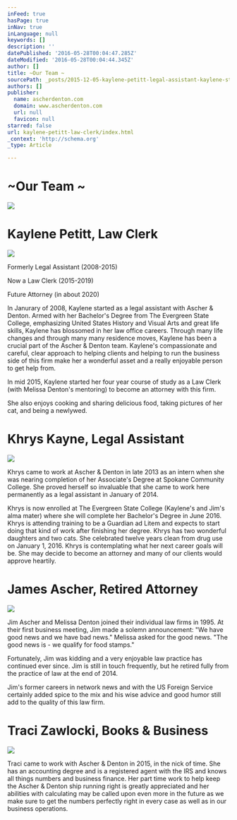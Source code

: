 ```yaml
---
inFeed: true
hasPage: true
inNav: true
inLanguage: null
keywords: []
description: ''
datePublished: '2016-05-28T00:04:47.285Z'
dateModified: '2016-05-28T00:04:44.345Z'
author: []
title: ~Our Team ~
sourcePath: _posts/2015-12-05-kaylene-petitt-legal-assistant-kaylene-started-work-with.md
authors: []
publisher:
  name: ascherdenton.com
  domain: www.ascherdenton.com
  url: null
  favicon: null
starred: false
url: kaylene-petitt-law-clerk/index.html
_context: 'http://schema.org'
_type: Article

---
```

# **~Our Team ~**
![](https://the-grid-user-content.s3-us-west-2.amazonaws.com/8167b54d-ce34-4aab-83ea-e998f61cc553.jpg)

# **Kaylene Petitt, Law Clerk**
![](https://the-grid-user-content.s3-us-west-2.amazonaws.com/15ba0a3e-5e5c-41cf-9bd7-db21159b187e.jpg)

Formerly Legal Assistant (2008-2015) 

Now a Law Clerk (2015-2019) 

Future Attorney (in about 2020)

In Janurary of 2008, Kaylene started as a legal assistant with Ascher & Denton. Armed with her Bachelor's Degree from The Evergreen State College, emphasizing United States History and Visual Arts and great life skills, Kaylene has blossomed in her law office careers. Through many life changes and through many many residence moves, Kaylene has been a crucial part of the Ascher & Denton team. Kaylene's compassionate and careful, clear approach to helping clients and helping to run the business side of this firm make her a wonderful asset and a really enjoyable person to get help from. 

In mid 2015, Kaylene started her four year course of study as a Law Clerk (with Melissa Denton's mentoring) to become an attorney with this firm. 

She also enjoys cooking and sharing delicious food, taking pictures of her cat, and being a newlywed.

# **Khrys Kayne, Legal Assistant**
![](https://the-grid-user-content.s3-us-west-2.amazonaws.com/a97b473e-87e6-4cc0-a685-18bb498975b5.jpg)

Khrys came to work at Ascher & Denton in late 2013 as an intern when she was nearing completion of her Associate's Degree at Spokane Community College. She proved herself so invaluable that she came to work here permanently as a legal assistant in January of 2014\. 

Khrys is now enrolled at The Evergreen State College (Kaylene's and Jim's alma mater) where she will complete her Bachelor's Degree in June 2016\. Khrys is attending training to be a Guardian ad Litem and expects to start doing that kind of work after finishing her degree. Khrys has two wonderful daughters and two cats. She celebrated twelve years clean from drug use on January 1, 2016\. Khrys is contemplating what her next career goals will be. She may decide to become an attorney and many of our clients would approve heartily. 

# **James Ascher, Retired Attorney**
![](https://the-grid-user-content.s3-us-west-2.amazonaws.com/cd3aaeff-1112-442c-a971-e695f90efa5e.jpg)

Jim Ascher and Melissa Denton joined their individual law firms in 1995\. At their first business meeting, Jim made a solemn announcement: "We have good news and we have bad news." Melissa asked for the good news. "The good news is - we qualify for food stamps." 

Fortunately, Jim was kidding and a very enjoyable law practice has continued ever since. Jim is still in touch frequently, but he retired fully from the practice of law at the end of 2014\. 

Jim's former careers in network news and with the US Foreign Service certainly added spice to the mix and his wise advice and good humor still add to the quality of this law firm.

# **Traci Zawlocki, Books & Business**
![](https://the-grid-user-content.s3-us-west-2.amazonaws.com/02a8d8d3-4ab9-4409-a7e0-d4786705ff7f.jpg)

Traci came to work with Ascher & Denton in 2015, in the nick of time. She has an accounting degree and is a registered agent with the IRS and knows all things numbers and business finance. Her part time work to help keep the Ascher & Denton ship running right is greatly appreciated and her abilities with calculating may be called upon even more in the future as we make sure to get the numbers perfectly right in every case as well as in our business operations.